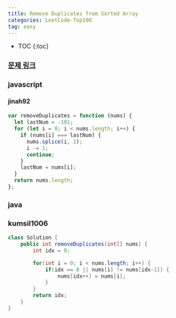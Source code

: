 ```yaml
---
title: Remove Duplicates from Sorted Array
categories: LeetCode-Top100
tag: easy
---
```


- TOC
  {:toc}

### [문제 링크](https://leetcode.com/problems/remove-duplicates-from-sorted-array)

### javascript

#### jinah92

```javascript
var removeDuplicates = function (nums) {
  let lastNum = -101;
  for (let i = 0; i < nums.length; i++) {
    if (nums[i] === lastNum) {
      nums.splice(i, 1);
      i -= 1;
      continue;
    }
    lastNum = nums[i];
  }
  return nums.length;
};
```

### java

### kumsil1006

```java
class Solution {
    public int removeDuplicates(int[] nums) {
        int idx = 0;

        for(int i = 0; i < nums.length; i++) {
            if(idx == 0 || nums[i] != nums[idx-1]) {
                nums[idx++] = nums[i];
            }
        }
        return idx;
    }
}
```